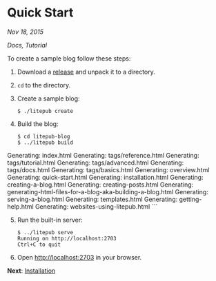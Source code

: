 # Quick Start

*Nov 18, 2015*

*Docs, Tutorial*

To create a sample blog follow these steps:

1. Download a [release](https://github.com/mirovarga/litepub/releases) and
unpack it to a directory.

2. `cd` to the directory.

3. Create a sample blog:

  	```
  	$ ./litepub create
  	```

4. Build the blog:

	```
	$ cd litepub-blog
	$ ../litepub build
  Generating: index.html
  Generating: tags/reference.html
  Generating: tags/tutorial.html
  Generating: tags/advanced.html
  Generating: tags/docs.html
  Generating: tags/basics.html
  Generating: overview.html
  Generating: quick-start.html
  Generating: installation.html
  Generating: creating-a-blog.html
  Generating: creating-posts.html
  Generating: generating-html-files-for-a-blog-aka-building-a-blog.html
  Generating: serving-a-blog.html
  Generating: templates.html
  Generating: getting-help.html
  Generating: websites-using-litepub.html
	```

5. Run the built-in server:

	```
	$ ../litepub serve
	Running on http://localhost:2703
	Ctrl+C to quit
	```

6. Open [http://localhost:2703](http://localhost:2703) in your browser.

**Next**: [Installation](/installation.html)
